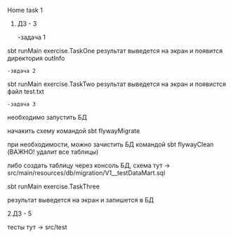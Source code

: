 Home task 1

1. ДЗ - 3     


    -задача 1    

sbt runMain exercise.TaskOne
результат выведется на экран и появится директория outInfo   
     

    -звдача 2
sbt runMain exercise.TaskTwo
результат выведется на экран и появистся файл test.txt

    -задача 3
необходимо запустить БД 

начакить схему командой sbt flywayMigrate

при необходимости, можно зачистить БД командой  sbt flywayClean (ВАЖНО! удалит все таблицы)

либо создать таблицу через консоль БД, схема тут -> src/main/resources/db/migration/V1__testDataMart.sql

sbt runMain exercise.TaskThree

результат выведется на экран и запишется в БД



2.ДЗ - 5 

тесты тут -> src/test
